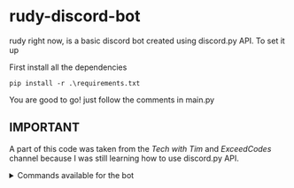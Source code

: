 # rudy-discord-bot
rudy right now, is a basic discord bot created using discord.py API. To set it up

First install all the dependencies

```
pip install -r .\requirements.txt
```
You are good to go! just follow the comments in main.py

## IMPORTANT 
A part of this code was taken from the *Tech with Tim* and *ExceedCodes* channel because I was still learning how to use discord.py API.

<details>
  <summary>
    Commands available for the bot
  </summary>
  
  says hi to the user
  ```
  /hey
  ```

  allows the owner of the discord server to remove the role of a user
  ```
  /dump <username>
  ```
  
</details>
